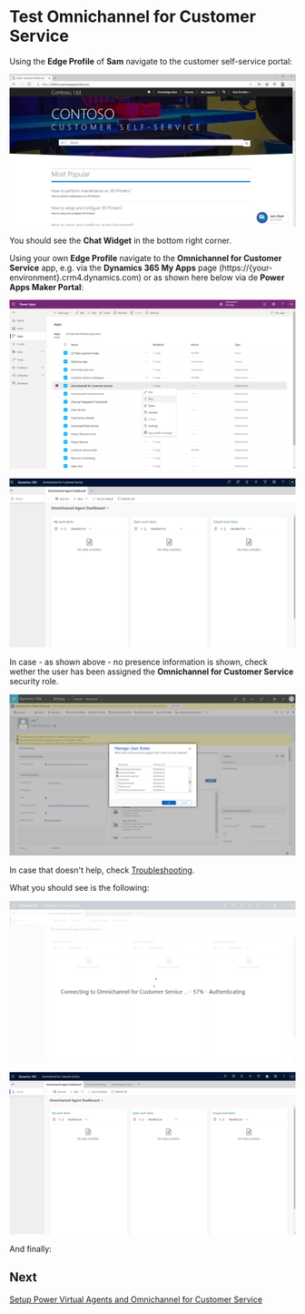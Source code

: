 # Test Omnichannel for Customer Service

Using the **Edge Profile** of **Sam** navigate to the customer self-service portal:

![omnichannel-portal-test](images/omnichannel-portal-test.png)

You should see the **Chat Widget** in the bottom right corner.

Using your own **Edge Profile** navigate to the **Omnichannel for Customer Service** app, e.g. via the **Dynamics 365 My Apps** page (https://{your-environment}.crm4.dynamics.com) or as shown here below via de **Power Apps Maker Portal**:

![omnichannel-power-apps-maker-portal-for-customer-service-app](images/omnichannel-power-apps-maker-portal-for-customer-service-app.png)

![omnichannel-for-customer-service-app-with-missing-presence](images/omnichannel-for-customer-service-app-with-missing-presence.png)

In case - as shown above - no presence information is shown, check wether the user has been assigned the **Omnichannel for Customer Service** security role.

![omnichannel-security-roles](images/omnichannel-security-roles.png)

In case that doesn't help, check [Troubleshooting](troubleshooting.md).

What you should see is the following:

![omnichannel-for-customer-service-authenticating](images/omnichannel-for-customer-service-authenticating.png)

![omnichannel-for-customer-service-ready](images/omnichannel-for-customer-service-ready.png)

And finally:



## Next

[Setup Power Virtual Agents and Omnichannel for Customer Service](Setup-Power-Virtual-Agents-and-Omnichannel-for-Customer-Service.md)
